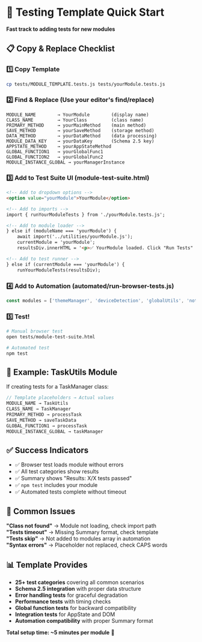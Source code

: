# 🧪 Testing Template Quick Start

**Fast track to adding tests for new modules**

## 📋 Copy & Replace Checklist

### 1️⃣ Copy Template
```bash
cp tests/MODULE_TEMPLATE.tests.js tests/yourModule.tests.js
```

### 2️⃣ Find & Replace (Use your editor's find/replace)
```
MODULE_NAME        → YourModule        (display name)
CLASS_NAME         → YourClass         (class name)
PRIMARY_METHOD     → yourMainMethod    (main method)
SAVE_METHOD        → yourSaveMethod    (storage method)
DATA_METHOD        → yourDataMethod    (data processing)
MODULE_DATA_KEY    → yourDataKey       (Schema 2.5 key)
APPSTATE_METHOD    → yourAppStateMethod
GLOBAL_FUNCTION1   → yourGlobalFunc1
GLOBAL_FUNCTION2   → yourGlobalFunc2  
MODULE_INSTANCE_GLOBAL → yourManagerInstance
```

### 3️⃣ Add to Test Suite UI (module-test-suite.html)
```html
<!-- Add to dropdown options -->
<option value="yourModule">YourModule</option>

<!-- Add to imports -->
import { runYourModuleTests } from './yourModule.tests.js';

<!-- Add to module loader -->
} else if (moduleName === 'yourModule') {
    await import('../utilities/yourModule.js');
    currentModule = 'yourModule';
    resultsDiv.innerHTML = '<p>✅ YourModule loaded. Click "Run Tests" to begin.</p>';

<!-- Add to test runner -->  
} else if (currentModule === 'yourModule') {
    runYourModuleTests(resultsDiv);
```

### 4️⃣ Add to Automation (automated/run-browser-tests.js)
```javascript
const modules = ['themeManager', 'deviceDetection', 'globalUtils', 'notifications', 'yourModule'];
```

### 5️⃣ Test!
```bash
# Manual browser test
open tests/module-test-suite.html

# Automated test  
npm test
```

## 🎯 Example: TaskUtils Module

If creating tests for a TaskManager class:

```javascript
// Template placeholders → Actual values
MODULE_NAME → TaskUtils
CLASS_NAME → TaskManager
PRIMARY_METHOD → processTask
SAVE_METHOD → saveTaskData
GLOBAL_FUNCTION1 → processTask
MODULE_INSTANCE_GLOBAL → taskManager
```

## ✅ Success Indicators

- ✅ Browser test loads module without errors
- ✅ All test categories show results
- ✅ Summary shows "Results: X/X tests passed"
- ✅ `npm test` includes your module
- ✅ Automated tests complete without timeout

## 🚨 Common Issues

**"Class not found"** → Module not loading, check import path  
**"Tests timeout"** → Missing Summary format, check template  
**"Tests skip"** → Not added to modules array in automation  
**"Syntax errors"** → Placeholder not replaced, check CAPS words  

## 📊 Template Provides

- **25+ test categories** covering all common scenarios
- **Schema 2.5 integration** with proper data structure  
- **Error handling tests** for graceful degradation
- **Performance tests** with timing checks
- **Global function tests** for backward compatibility
- **Integration tests** for AppState and DOM
- **Automation compatibility** with proper Summary format

**Total setup time: ~5 minutes per module** 🚀